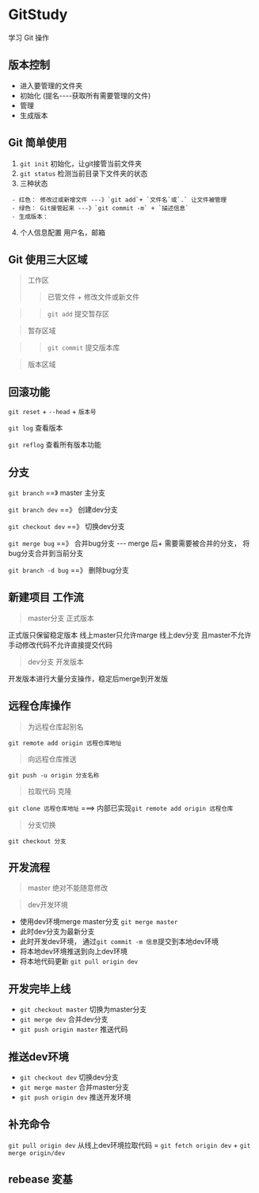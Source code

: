 # GitStudy
学习 Git 操作

## 版本控制
- 进入要管理的文件夹
- 初始化 (提名----获取所有需要管理的文件)
- 管理 
- 生成版本


## Git 简单使用
1. `git init` 初始化，让git接管当前文件夹
2. `git status` 检测当前目录下文件夹的状态
3. 三种状态
```
 - 红色： 修改过或新增文件 ---》`git add`+ `文件名`或`.` 让文件被管理
 - 绿色： Git接管起来 ---》`git commit -m` + `描述信息`
 - 生成版本： 
```
4. 个人信息配置 用户名，邮箱

## Git 使用三大区域
> 工作区
>> 已管文件 + 修改文件或新文件

>> `git add` 提交暂存区 

> 暂存区域

>> `git commit` 提交版本库  


> 版本区域


## 回滚功能

`git reset` + `--head` + `版本号`

`git log` 查看版本

`git reflog` 查看所有版本功能


## 分支
`git branch` ==》 master 主分支

`git branch dev` ==》 创建dev分支

`git checkout dev` ==》 切换dev分支

`git merge bug` ==》 合并bug分支 --- merge 后+ 需要需要被合并的分支， 将bug分支合并到当前分支

`git branch -d bug` ==》 删除bug分支


## 新建项目 工作流

> master分支 正式版本

正式版只保留稳定版本
线上master只允许marge 线上dev分支 且master不允许手动修改代码不允许直接提交代码

> dev分支 开发版本

开发版本进行大量分支操作，稳定后merge到开发版

## 远程仓库操作

> 为远程仓库起别名

`git remote add origin 远程仓库地址`

> 向远程仓库推送

`git push -u origin 分支名称`

> 拉取代码 克隆

`git clone 远程仓库地址` ===> 内部已实现`git remote add origin 远程仓库`

> 分支切换

`git checkout 分支`

## 开发流程
> master 绝对不能随意修改

> dev开发环境 
- 使用dev环境merge master分支 `git merge master` 
- 此时dev分支为最新分支
- 此时开发dev环境， 通过`git commit -m 信息`提交到本地dev环境
- 将本地dev环境推送到向上dev环境
- 将本地代码更新 `git pull origin dev`

## 开发完毕上线
- `git checkout master` 切换为master分支
- `git merge dev` 合并dev分支
- `git push origin master` 推送代码

## 推送dev环境
- `git checkout dev` 切换dev分支
- `git merge master` 合并master分支
- `git push origin dev` 推送开发环境

## 补充命令
`git pull origin dev` 从线上dev环境拉取代码 = `git fetch origin dev` + `git merge origin/dev`

## rebease 変基





